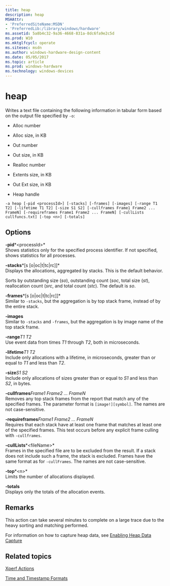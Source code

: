 ```yaml
---
title: heap
description: heap
MSHAttr:
- 'PreferredSiteName:MSDN'
- 'PreferredLib:/library/windows/hardware'
ms.assetid: 5a8b4c32-9a36-4668-831a-8dc6fa9e2c5d
ms.prod: W10
ms.mktglfcycl: operate
ms.sitesec: msdn
ms.author: windows-hardware-design-content
ms.date: 05/05/2017
ms.topic: article
ms.prod: windows-hardware
ms.technology: windows-devices
---
```


# heap


Writes a text file containing the following information in tabular form based on the output file specified by `-o`:

-   Alloc number

-   Alloc size, in KB

-   Out number

-   Out size, in KB

-   Realloc number

-   Extents size, in KB

-   Out Ext size, in KB

-   Heap handle

``` syntax
-a heap [-pid <processId>] [-stacks] [-frames] [-images] [-range T1 T2] [-lifetime T1 T2] [-size S1 S2] [-cullframes Frame1 Frame2 ... FrameN] [-requireframes Frame1 Frame2 ... FrameN] [-cullLists cullfuncs.txt] [-top <n>] [-totals]
```

## Options


<a href="" id="-pid-processid-"></a>**-pid***&lt;processId&gt;*  
Shows statistics only for the specified process identifier. If not specified, shows statistics for all processes.

<a href="" id="-stacks-s--o-oc-t-tc-rc--"></a>**-stacks***\[s \[o|oc|t|tc|rc\]\]*  
Displays the allocations, aggregated by stacks. This is the default behavior.

Sorts by outstanding size (*so*), outstanding count (*soc*, total size (*st*), reallocation count (*src*, and total count (*stc*). The default is *so*.

<a href="" id="-frames-s--o-oc-t-tc-rc--"></a>**-frames***\[s \[o|oc|t|tc|rc\]\]*  
Similar to `-stacks`, but the aggregation is by top stack frame, instead of by the entire stack.

<a href="" id="-images"></a>**-images**  
Similar to `-stacks` and `-frames`, but the aggregation is by image name of the top stack frame.

<a href="" id="-ranget1-t2"></a>**-range***T1 T2*  
Use event data from times *T1* through *T2*, both in microseconds.

<a href="" id="-lifetimet1-t2"></a>**-lifetime***T1 T2*  
Include only allocations with a lifetime, in microseconds, greater than or equal to *T1* and less than *T2*.

<a href="" id="-sizes1-s2"></a>**-size***S1 S2*  
Include only allocations of sizes greater than or equal to *S1* and less than *S2*, in bytes.

<a href="" id="-cullframesframe1-frame2---framen"></a>**-cullframes***Frame1 Frame2 … FrameN*  
Removes any top stack frames from the report that match any of the specified frames. The parameter format is `[image!][symbol]`. The names are not case-sensitive.

<a href="" id="-requireframesframe1-frame2---framen"></a>**-requireframes***Frame1 Frame2 … FrameN*  
Requires that each stack have at least one frame that matches at least one of the specified frames. This test occurs before any explicit frame culling with `-cullframes`.

<a href="" id="-culllists-filename-"></a>**-cullLists***&lt;fileName&gt;*  
Frames in the specified file are to be excluded from the result. If a stack does not include such a frame, the stack is excluded. Frames have the same format as for `-cullFrames`. The names are not case-sensitive.

<a href="" id="-top-n-"></a>**-top***&lt;n&gt;*  
Limits the number of allocations displayed.

<a href="" id="-totals"></a>**-totals**  
Displays only the totals of the allocation events.

## Remarks


This action can take several minutes to complete on a large trace due to the heavy sorting and matching performed.

For information on how to capture heap data, see [Enabling Heap Data Capture](enabling-heap-data-capture.md)

## Related topics


[Xperf Actions](xperf-actions.md)

[Time and Timestamp Formats](time-and-timestamp-formats.md)

 

 







